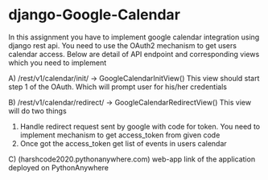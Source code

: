 # django-Google-Calendar
In this assignment you have to implement google calendar
integration using django rest api. You need to use the OAuth2 mechanism to
get users calendar access. Below are detail of API endpoint and
corresponding views which you need to implement

A) /rest/v1/calendar/init/ -> GoogleCalendarInitView()
This view should start step 1 of the OAuth. Which will prompt user for
his/her credentials

B) /rest/v1/calendar/redirect/ -> GoogleCalendarRedirectView()
This view will do two things
1. Handle redirect request sent by google with code for token. You
need to implement mechanism to get access_token from given
code
2. Once got the access_token get list of events in users calendar

C) (harshcode2020.pythonanywhere.com) web-app link of the application deployed on PythonAnywhere